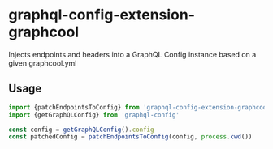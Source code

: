 # graphql-config-extension-graphcool
Injects endpoints and headers into a GraphQL Config instance based on a given graphcool.yml

## Usage

```ts
import {patchEndpointsToConfig} from 'graphql-config-extension-graphcool'
import {getGraphQLConfig} from 'graphql-config'

const config = getGraphQLConfig().config
const patchedConfig = patchEndpointsToConfig(config, process.cwd())
```
